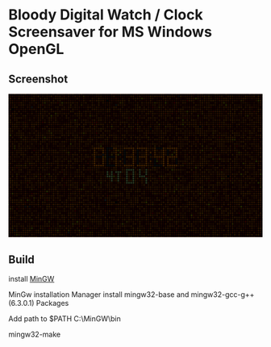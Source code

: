 
# Bloody Digital Watch / Clock Screensaver for MS Windows OpenGL


## Screenshot
![screensot1](screenshot1.png  "Screenshot1")


## Build
install [MinGW](https://sourceforge.net/projects/mingw/)

MinGw installation Manager install mingw32-base and mingw32-gcc-g++ (6.3.0.1) Packages

Add path to $PATH C:\MinGW\bin

mingw32-make
